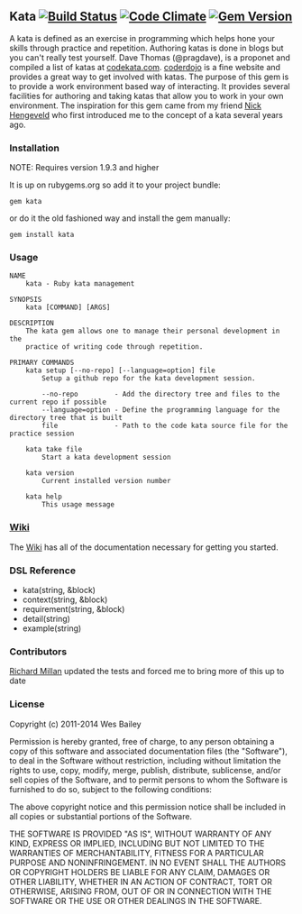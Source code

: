 ## Kata [![Build Status](https://travis-ci.org/wbailey/kata.png?branch=master)](https://travis-ci.org/wbailey/kata)  [![Code Climate](https://codeclimate.com/github/wbailey/kata.png)](https://codeclimate.com/github/wbailey/kata) [![Gem Version](https://badge.fury.io/rb/kata.png)](http://badge.fury.io/rb/kata)

A kata is defined as an exercise in programming which helps hone your skills through practice and
repetition. Authoring katas is done in blogs but you can't really test yourself.  Dave Thomas
(@pragdave), is a proponet and compiled a list of katas at [codekata.com](http://www.codekata.com).
[coderdojo](http://www.coderdojo.com) is a fine website and provides a great way to get involved
with katas.  The purpose of this gem is to provide a work environment based way of interacting.
It provides several facilities for authoring and taking katas that allow you to work in your own
environment. The inspiration for this gem came from my friend
[Nick Hengeveld](https://github.com/nickh) who first introduced me to the concept of a kata several
years ago.

### Installation

NOTE: Requires version 1.9.3 and higher

It is up on rubygems.org so add it to your project bundle:

    gem kata

or do it the old fashioned way and install the gem manually:

    gem install kata

### Usage

    NAME
        kata - Ruby kata management

    SYNOPSIS
        kata [COMMAND] [ARGS]

    DESCRIPTION
        The kata gem allows one to manage their personal development in the
        practice of writing code through repetition.

    PRIMARY COMMANDS
        kata setup [--no-repo] [--language=option] file
            Setup a github repo for the kata development session.

            --no-repo         - Add the directory tree and files to the current repo if possible
            --language=option - Define the programming language for the directory tree that is built
            file              - Path to the code kata source file for the practice session

        kata take file
            Start a kata development session

        kata version
            Current installed version number

        kata help
            This usage message

### [Wiki](https://github.com/wbailey/kata/wiki)

The [Wiki](https://github.com/wbailey/kata/wiki) has all of the documentation necessary for getting you started.

### DSL Reference

* kata(string, &block)
* context(string, &block)
* requirement(string, &block)
* detail(string)
* example(string)

### Contributors

[Richard Millan](https://github.com/richardiux) updated the tests and forced me to bring more of this up to date

### License

Copyright (c) 2011-2014 Wes Bailey

Permission is hereby granted, free of charge, to any person obtaining a copy of this software and
associated documentation files (the "Software"), to deal in the Software without restriction,
including without limitation the rights to use, copy, modify, merge, publish, distribute,
sublicense, and/or sell copies of the Software, and to permit persons to whom the Software is
furnished to do so, subject to the following conditions:

The above copyright notice and this permission notice shall be included in all copies or substantial
portions of the Software.

THE SOFTWARE IS PROVIDED "AS IS", WITHOUT WARRANTY OF ANY KIND, EXPRESS OR IMPLIED, INCLUDING BUT
NOT LIMITED TO THE WARRANTIES OF MERCHANTABILITY, FITNESS FOR A PARTICULAR PURPOSE AND
NONINFRINGEMENT. IN NO EVENT SHALL THE AUTHORS OR COPYRIGHT HOLDERS BE LIABLE FOR ANY CLAIM, DAMAGES
OR OTHER LIABILITY, WHETHER IN AN ACTION OF CONTRACT, TORT OR OTHERWISE, ARISING FROM, OUT OF OR IN
CONNECTION WITH THE SOFTWARE OR THE USE OR OTHER DEALINGS IN THE SOFTWARE.

